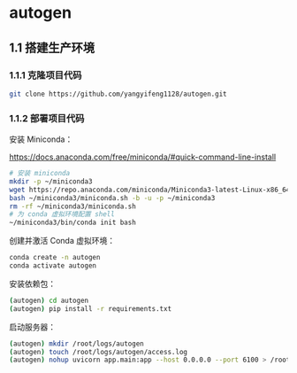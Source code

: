 # autogen

## 1.1 搭建生产环境

### 1.1.1 克隆项目代码

```bash
git clone https://github.com/yangyifeng1128/autogen.git
```

### 1.1.2 部署项目代码

安装 Miniconda：

https://docs.anaconda.com/free/miniconda/#quick-command-line-install

```bash
# 安装 miniconda
mkdir -p ~/miniconda3
wget https://repo.anaconda.com/miniconda/Miniconda3-latest-Linux-x86_64.sh -O ~/miniconda3/miniconda.sh
bash ~/miniconda3/miniconda.sh -b -u -p ~/miniconda3
rm -rf ~/miniconda3/miniconda.sh
# 为 conda 虚拟环境配置 shell
~/miniconda3/bin/conda init bash
```

创建并激活 Conda 虚拟环境：

```bash
conda create -n autogen
conda activate autogen
```

安装依赖包：

```bash
(autogen) cd autogen
(autogen) pip install -r requirements.txt
```

启动服务器：

```bash
(autogen) mkdir /root/logs/autogen
(autogen) touch /root/logs/autogen/access.log
(autogen) nohup uvicorn app.main:app --host 0.0.0.0 --port 6100 > /root/logs/autogen/access.log 2>&1 &
```
